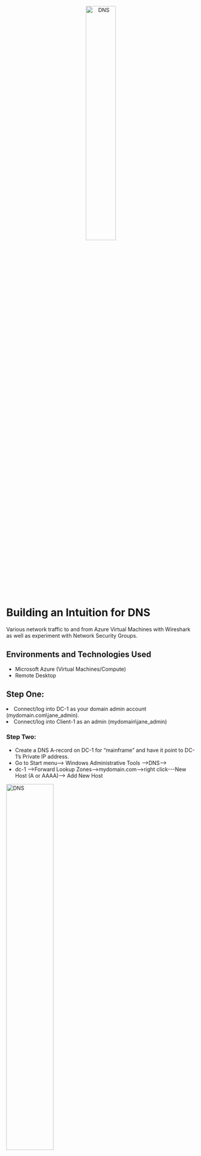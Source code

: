 <p align="center">
<img src="https://i.imgur.com/PVSIB2I.png" alt="DNS" height="40%" width="40%"/>
</p>

<h1>Building an Intuition for DNS </h1>
Various network traffic to and from Azure Virtual Machines with Wireshark as well as experiment with Network Security Groups. <br />

<h2>Environments and Technologies Used</h2>

- Microsoft Azure (Virtual Machines/Compute)
- Remote Desktop

<h2>Step One:</h2
               
- Connect/log into DC-1 as your domain admin account (mydomain.com\jane_admin).<br />
- Connect/log into Client-1 as an admin (mydomain\jane_admin) <br />

<h3>Step Two:</h3>

- Create a DNS A-record on DC-1 for “mainframe” and have it point to DC-1’s Private IP address.<br />
- Go to Start menu--> Windows Administrative Tools -->DNS-->
- dc-1 -->Forward Lookup Zones-->mydomain.com-->right click---New Host (A or AAAA)--> Add New Host <br /> 

<img src="https://i.imgur.com/keSqBzZ.png" height="50%" width="50%" alt="DNS"/> <img src="https://i.imgur.com/thobYEF.png" height="50%" width="50%" alt="DNS"/>

- Go back to Client-1 and try to ping it. Observe that it works.

<h4>Step Three:</h4>

- Go back to DC-1 and change mainframe’s record address to 8.8.8.8
     - Double click to change IP
 
<img src="https://i.imgur.com/vAGAbfs.png" height="60%" width="60%" alt="DNS"/>

- Go back to Client-1 and ping “mainframe” again. Observe that it still pings the old address
- Observe the local dns cache (ipconfig /displaydns)
- Flush DNS cache/ Observe as empty
- Ping mainframe

<img src="https://i.imgur.com/CyJ5Awh.png" height="60%" width="60%" alt="DNS"/>

<h5>Step Four:</h5>

- Go back to DC-1 and create a CNAME record that points the host “search” to “www.google.com”
- Go back to Client-1 and attempt to ping “search”, observe the results of the CNAME record
- On Client-1, nslookup “search”, observe the results of the CNAME record







